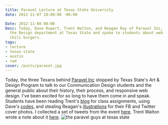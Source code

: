 ```yaml
---
title: Paravel Lecture at Texas State University
date: 2012-11-07 18:00:00 -06:00

Date: 2012-11-08 08:00
Desc: Today, Dave Rupert, Trent Walton, and Reagan Ray of Paravel Inc, stopped by
  the Design department at Texas State and spoke to students about web design. And
  chili burgers.
tags:
- lecture
- texas-state
- austin
- rwd
cover: /posts/paravel.jpg
---
```


Today, the three Texans behind <a href="https://www.paravelinc.com">Paravel Inc</a> stopped by Texas State's Art &amp; Design Program to talk to our Communication Design students and the general public about their history, their process, and responsive web design. I've been excited for so long to have them come in and speak. Students have been reading Trent's <a href="https://www.trentwalton.com">blog</a> for class assignments, using Dave's <a href="https://github.com/davatron5000">codes</a>, and stealing Reagan's <a href="https://reaganray.com/">illustrations</a> for their FB and Twitter cover photos.
I collected a set of tweets from the event <a href="https://storify.com/samkap/paravel-lecture-texas-state-university" target="_blank">here</a>. Trent Walton wrote a note about it <a href="https://trentwalton.com/2012/11/08/thank-you-texas-state/" target="_blank">here</a>.
<img src="{{ base.url }}/static/img/posts/paravel.jpg" alt="the paravel guys at texas state">
